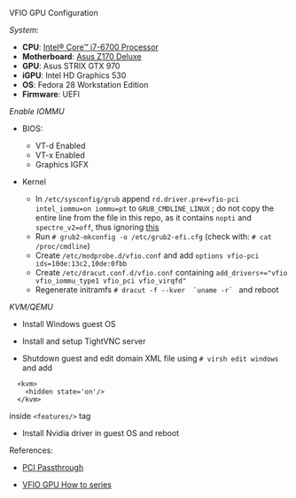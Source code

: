 VFIO GPU Configuration

*System*:

* **CPU**: [Intel® Core™ i7-6700 Processor](https://ark.intel.com/products/88196/Intel-Core-i7-6700-Processor-8M-Cache-up-to-4_00-GHz)
* **Motherboard**: [Asus Z170 Deluxe](https://www.asus.com/Motherboards/Z170-DELUXE/)
* **GPU**: Asus STRIX GTX 970
* **iGPU**: Intel HD Graphics 530
* **OS**: Fedora 28 Workstation  Edition
* **Firmware**: UEFI


*Enable IOMMU*

* BIOS:

  * VT-d Enabled
  * VT-x Enabled
  * Graphics IGFX
* Kernel

    * In `/etc/sysconfig/grub` append  `rd.driver.pre=vfio-pci intel_iommu=on iommu=pt` to `GRUB_CMDLINE_LINUX` ; do not copy the entire line from the file in this repo, as it contains `nopti` and `spectre_v2=off`, thus ignoring [this](https://meltdownattack.com/)
    * Run `# grub2-mkconfig -o /etc/grub2-efi.cfg` (check with:  `# cat /proc/cmdline`)
    * Create `/etc/modprobe.d/vfio.conf` and add `options vfio-pci ids=10de:13c2,10de:0fbb`
    * Create `/etc/dracut.conf.d/vfio.conf` containing `add_drivers+="vfio vfio_iommu_type1 vfio_pci vfio_virqfd"`
    * Regenerate initramfs ``# dracut -f --kver  `uname -r` `` and reboot


*KVM/QEMU*

* Install Windows guest OS

* Install and setup TightVNC server

* Shutdown guest and edit domain XML file using `# virsh edit windows` and add


```
  <kvm>
    <hidden state='on'/>
  </kvm>
```
inside `<features/>` tag

* Install Nvidia driver in guest OS and reboot


References:

 * [PCI Passthrough](https://wiki.archlinux.org/index.php/PCI_passthrough_via_OVMF)


 * [VFIO GPU How to series](http://vfio.blogspot.ro/2015/05/vfio-gpu-how-to-series-part-1-hardware.html)








  ```

  ```
